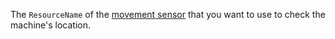 The `ResourceName` of the [movement sensor](/operate/reference/components/movement-sensor/) that you want to use to check the machine's location.

